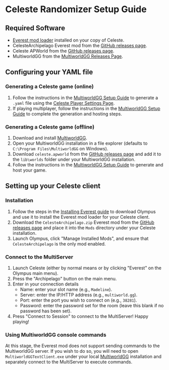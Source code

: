 # Celeste Randomizer Setup Guide

## Required Software

- [Everest mod loader](https://everestapi.github.io) installed on your copy of Celeste.
- CelesteArchipelago Everest mod from the [GitHub releases page](https://github.com/doshyw/CelesteArchipelago/releases).
- Celeste APWorld from the [GitHub releases page](https://github.com/doshyw/CelesteArchipelago/releases).
- MultiworldGG from the [MultiworldGG Releases Page](https://github.com/MultiworldGG/MultiworldGG/releases).

## Configuring your YAML file

### Generating a Celeste game (online)

1. Follow the instructions in the [MultiworldGG Setup Guide](tutorial/Archipelago/setup/en#on-the-website) to generate a
`.yaml` file using the [Celeste Player Settings Page](/games/celeste/player-settings).
1. If playing multiplayer, follow the instructions in the [MultiworldGG Setup Guide](tutorial/Archipelago/setup/en#generating-a-multiplayer-game) to complete the generation and hosting steps.

### Generating a Celeste game (offline)

1. Download and install [MultiworldGG](https://github.com/MultiworldGG/MultiworldGG/releases).
1. Open your MultiworldGG installation in a file explorer (defaults to `C:\Program Files\MultiworldGG` on Windows).
1. Download `celeste.apworld` from the [GitHub releases page](https://github.com/doshyw/CelesteArchipelago/releases)
and add it to the `lib\worlds` folder under your MultiworldGG installation.
1. Follow the instructions in the [MultiworldGG Setup Guide](tutorial/Archipelago/setup/en#on-your-local-installation) to
generate and host your game.


## Setting up your Celeste client

### Installation

1. Follow the steps in the [Installing Everest guide](https://everestapi.github.io/#installing-everest) to download 
Olympus and use it to install the Everest mod loader for your Celeste client.
1. Download the `CelesteArchipelago.zip` Everest mod from the 
[GitHub releases page](https://github.com/doshyw/CelesteArchipelago/releases) and place it into the `Mods` directory 
under your Celeste installation.
1. Launch Olympus, click "Manage Installed Mods", and ensure that `CelesteArchipelago` is the only mod enabled.


### Connect to the MultiServer

1. Launch Celeste (either by normal means or by clicking "Everest" on the Olympus main menu).
1. Press the "Archipelago" button on the main menu.
1. Enter in your connection details
    - Name: enter your slot name (e.g., `Madeline`).
    - Server: enter the IP/HTTP address (e.g., `multiworld.gg`).
    - Port: enter the port you wish to connect on (e.g., `38281`).
    - Password: enter the password set for the room (leave this blank if no password has been set).
1. Press "Connect to Session" to connect to the MultiServer! Happy playing!


### Using MultiworldGG console commands

At this stage, the Everest mod does not support sending commands to the MultiworldGG server. If you wish to do so, you 
will need to open `MultiworldGGTextClient.exe` under your local 
[MultiworldGG](https://github.com/MultiworldGG/MultiworldGG/releases) installation and separately connect to the 
MultiServer to execute commands.
